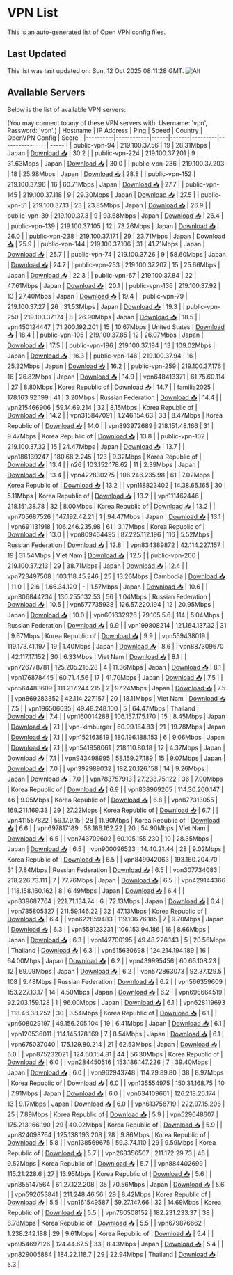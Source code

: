 # VPN List

This is an auto-generated list of Open VPN config files.

## Last Updated

This list was last updated on: Sun, 12 Oct 2025 08:11:28 GMT.
![Alt](https://repobeats.axiom.co/api/embed/186b98318ef1479477931607c1ad7d823f12451f.svg "Repobeats analytics image")

## Available Servers

Below is the list of available VPN servers:

(You may connect to any of these VPN servers with: Username: 'vpn', Password: 'vpn'.)
| Hostname | IP Address | Ping | Speed | Country | OpenVPN Config | Score |
|----------|------------|------|-------|---------|----------------| ----- |
| public-vpn-94 | 219.100.37.56 | 19 | 28.31Mbps | Japan | [Download 📥](./configs/server_0_JP.ovpn) | 30.2 |
| public-vpn-224 | 219.100.37.201 | 9 | 31.63Mbps | Japan | [Download 📥](./configs/server_1_JP.ovpn) | 30.0 |
| public-vpn-236 | 219.100.37.203 | 18 | 25.98Mbps | Japan | [Download 📥](./configs/server_2_JP.ovpn) | 28.8 |
| public-vpn-152 | 219.100.37.96 | 16 | 60.71Mbps | Japan | [Download 📥](./configs/server_3_JP.ovpn) | 27.7 |
| public-vpn-145 | 219.100.37.118 | 9 | 29.30Mbps | Japan | [Download 📥](./configs/server_4_JP.ovpn) | 27.5 |
| public-vpn-51 | 219.100.37.13 | 23 | 23.85Mbps | Japan | [Download 📥](./configs/server_5_JP.ovpn) | 26.9 |
| public-vpn-39 | 219.100.37.3 | 9 | 93.68Mbps | Japan | [Download 📥](./configs/server_6_JP.ovpn) | 26.4 |
| public-vpn-139 | 219.100.37.105 | 12 | 73.26Mbps | Japan | [Download 📥](./configs/server_7_JP.ovpn) | 26.0 |
| public-vpn-238 | 219.100.37.171 | 29 | 23.71Mbps | Japan | [Download 📥](./configs/server_8_JP.ovpn) | 25.9 |
| public-vpn-144 | 219.100.37.106 | 31 | 41.71Mbps | Japan | [Download 📥](./configs/server_9_JP.ovpn) | 25.7 |
| public-vpn-74 | 219.100.37.26 | 9 | 58.60Mbps | Japan | [Download 📥](./configs/server_10_JP.ovpn) | 24.7 |
| public-vpn-253 | 219.100.37.207 | 15 | 25.66Mbps | Japan | [Download 📥](./configs/server_11_JP.ovpn) | 22.3 |
| public-vpn-67 | 219.100.37.84 | 22 | 47.61Mbps | Japan | [Download 📥](./configs/server_12_JP.ovpn) | 20.1 |
| public-vpn-136 | 219.100.37.92 | 13 | 27.40Mbps | Japan | [Download 📥](./configs/server_13_JP.ovpn) | 19.4 |
| public-vpn-79 | 219.100.37.27 | 26 | 31.53Mbps | Japan | [Download 📥](./configs/server_14_JP.ovpn) | 19.3 |
| public-vpn-250 | 219.100.37.174 | 8 | 26.90Mbps | Japan | [Download 📥](./configs/server_15_JP.ovpn) | 18.5 |
| vpn450124447 | 71.200.192.201 | 15 | 10.67Mbps | United States | [Download 📥](./configs/server_16_US.ovpn) | 18.4 |
| public-vpn-105 | 219.100.37.85 | 12 | 26.07Mbps | Japan | [Download 📥](./configs/server_17_JP.ovpn) | 17.5 |
| public-vpn-196 | 219.100.37.194 | 13 | 109.02Mbps | Japan | [Download 📥](./configs/server_18_JP.ovpn) | 16.3 |
| public-vpn-146 | 219.100.37.94 | 16 | 25.32Mbps | Japan | [Download 📥](./configs/server_19_JP.ovpn) | 16.2 |
| public-vpn-259 | 219.100.37.176 | 16 | 26.82Mbps | Japan | [Download 📥](./configs/server_20_JP.ovpn) | 14.9 |
| vpn648413371 | 61.75.60.114 | 27 | 8.80Mbps | Korea Republic of | [Download 📥](./configs/server_21_KR.ovpn) | 14.7 |
| familia2025 | 178.163.92.199 | 41 | 3.20Mbps | Russian Federation | [Download 📥](./configs/server_22_RU.ovpn) | 14.4 |
| vpn215466906 | 59.14.69.214 | 32 | 8.15Mbps | Korea Republic of | [Download 📥](./configs/server_23_KR.ovpn) | 14.2 |
| vpn315847091 | 1.246.154.63 | 33 | 8.47Mbps | Korea Republic of | [Download 📥](./configs/server_24_KR.ovpn) | 14.0 |
| vpn893972689 | 218.151.48.166 | 31 | 9.47Mbps | Korea Republic of | [Download 📥](./configs/server_25_KR.ovpn) | 13.8 |
| public-vpn-102 | 219.100.37.32 | 15 | 24.47Mbps | Japan | [Download 📥](./configs/server_26_JP.ovpn) | 13.7 |
| vpn186139247 | 180.68.2.245 | 123 | 9.32Mbps | Korea Republic of | [Download 📥](./configs/server_27_KR.ovpn) | 13.4 |
| n26 | 103.152.178.62 | 11 | 2.39Mbps | Japan | [Download 📥](./configs/server_28_JP.ovpn) | 13.4 |
| vpn422830275 | 106.246.235.98 | 61 | 7.02Mbps | Korea Republic of | [Download 📥](./configs/server_29_KR.ovpn) | 13.2 |
| vpn118823402 | 14.38.65.165 | 30 | 5.11Mbps | Korea Republic of | [Download 📥](./configs/server_30_KR.ovpn) | 13.2 |
| vpn111462446 | 218.151.38.78 | 32 | 8.00Mbps | Korea Republic of | [Download 📥](./configs/server_31_KR.ovpn) | 13.2 |
| vpn705687526 | 147.192.42.21 | 1 | 94.47Mbps | Japan | [Download 📥](./configs/server_32_JP.ovpn) | 13.1 |
| vpn691131918 | 106.246.235.98 | 61 | 3.17Mbps | Korea Republic of | [Download 📥](./configs/server_33_KR.ovpn) | 13.0 |
| vpn809464495 | 87.225.112.196 | 116 | 5.52Mbps | Russian Federation | [Download 📥](./configs/server_34_RU.ovpn) | 12.8 |
| vpn834389872 | 42.114.227.157 | 19 | 31.54Mbps | Viet Nam | [Download 📥](./configs/server_35_VN.ovpn) | 12.5 |
| public-vpn-200 | 219.100.37.213 | 29 | 38.71Mbps | Japan | [Download 📥](./configs/server_36_JP.ovpn) | 12.4 |
| vpn723497508 | 103.118.45.246 | 25 | 13.26Mbps | Cambodia | [Download 📥](./configs/server_37_KH.ovpn) | 11.0 |
| 2i6 | 1.66.34.120 | - | 1.57Mbps | Japan | [Download 📥](./configs/server_38_JP.ovpn) | 10.6 |
| vpn306844234 | 130.255.132.53 | 56 | 1.04Mbps | Russian Federation | [Download 📥](./configs/server_39_RU.ovpn) | 10.5 |
| vpn577735938 | 126.57.220.194 | 12 | 20.95Mbps | Japan | [Download 📥](./configs/server_40_JP.ovpn) | 10.0 |
| vpn601632926 | 79.105.5.6 | 114 | 5.04Mbps | Russian Federation | [Download 📥](./configs/server_41_RU.ovpn) | 9.9 |
| vpn199808214 | 121.164.137.32 | 31 | 9.67Mbps | Korea Republic of | [Download 📥](./configs/server_42_KR.ovpn) | 9.9 |
| vpn559438019 | 119.173.41.197 | 19 | 1.40Mbps | Japan | [Download 📥](./configs/server_43_JP.ovpn) | 8.6 |
| vpn887309670 | 42.117.17.152 | 30 | 6.33Mbps | Viet Nam | [Download 📥](./configs/server_44_VN.ovpn) | 8.1 |
| vpn726778781 | 125.205.216.28 | 4 | 11.36Mbps | Japan | [Download 📥](./configs/server_45_JP.ovpn) | 8.1 |
| vpn176878445 | 60.71.4.56 | 17 | 41.70Mbps | Japan | [Download 📥](./configs/server_46_JP.ovpn) | 7.5 |
| vpn564483609 | 111.217.244.215 | 2 | 97.24Mbps | Japan | [Download 📥](./configs/server_47_JP.ovpn) | 7.5 |
| vpn869283352 | 42.114.227.157 | 20 | 18.11Mbps | Viet Nam | [Download 📥](./configs/server_48_VN.ovpn) | 7.5 |
| vpn196506035 | 49.48.248.100 | 5 | 64.47Mbps | Thailand | [Download 📥](./configs/server_49_TH.ovpn) | 7.4 |
| vpn160014288 | 106.157.175.170 | 15 | 8.45Mbps | Japan | [Download 📥](./configs/server_50_JP.ovpn) | 7.1 |
| vpn-kimburger | 60.99.184.83 | 21 | 19.78Mbps | Japan | [Download 📥](./configs/server_51_JP.ovpn) | 7.1 |
| vpn152163819 | 180.196.188.153 | 6 | 9.06Mbps | Japan | [Download 📥](./configs/server_52_JP.ovpn) | 7.1 |
| vpn541958061 | 218.110.80.18 | 12 | 4.37Mbps | Japan | [Download 📥](./configs/server_53_JP.ovpn) | 7.1 |
| vpn943498995 | 58.159.27.189 | 15 | 9.07Mbps | Japan | [Download 📥](./configs/server_54_JP.ovpn) | 7.0 |
| vpn392989032 | 182.20.126.158 | 14 | 9.26Mbps | Japan | [Download 📥](./configs/server_55_JP.ovpn) | 7.0 |
| vpn783757913 | 27.233.75.122 | 36 | 7.00Mbps | Korea Republic of | [Download 📥](./configs/server_56_KR.ovpn) | 6.9 |
| vpn838969205 | 114.30.200.147 | 46 | 9.05Mbps | Korea Republic of | [Download 📥](./configs/server_57_KR.ovpn) | 6.8 |
| vpn877313055 | 169.211.169.33 | 29 | 27.22Mbps | Korea Republic of | [Download 📥](./configs/server_58_KR.ovpn) | 6.7 |
| vpn411557822 | 59.17.9.15 | 28 | 11.90Mbps | Korea Republic of | [Download 📥](./configs/server_59_KR.ovpn) | 6.6 |
| vpn697817189 | 58.186.162.22 | 20 | 54.90Mbps | Viet Nam | [Download 📥](./configs/server_60_VN.ovpn) | 6.5 |
| vpn743709602 | 60.105.155.230 | 10 | 28.35Mbps | Japan | [Download 📥](./configs/server_61_JP.ovpn) | 6.5 |
| vpn900096523 | 14.40.21.44 | 28 | 9.02Mbps | Korea Republic of | [Download 📥](./configs/server_62_KR.ovpn) | 6.5 |
| vpn849942063 | 193.160.204.70 | 31 | 7.84Mbps | Russian Federation | [Download 📥](./configs/server_63_RU.ovpn) | 6.5 |
| vpn307734083 | 218.226.73.111 | 7 | 77.76Mbps | Japan | [Download 📥](./configs/server_64_JP.ovpn) | 6.5 |
| vpn429144366 | 118.158.160.162 | 8 | 6.49Mbps | Japan | [Download 📥](./configs/server_65_JP.ovpn) | 6.4 |
| vpn339687764 | 221.71.134.74 | 6 | 72.13Mbps | Japan | [Download 📥](./configs/server_66_JP.ovpn) | 6.4 |
| vpn735805327 | 211.59.146.22 | 32 | 47.13Mbps | Korea Republic of | [Download 📥](./configs/server_67_KR.ovpn) | 6.4 |
| vpn622859483 | 119.106.76.185 | 7 | 9.70Mbps | Japan | [Download 📥](./configs/server_68_JP.ovpn) | 6.3 |
| vpn558123231 | 106.153.94.186 | 16 | 8.66Mbps | Japan | [Download 📥](./configs/server_69_JP.ovpn) | 6.3 |
| vpn142700195 | 49.48.226.143 | 5 | 20.56Mbps | Thailand | [Download 📥](./configs/server_70_TH.ovpn) | 6.3 |
| vpn615630698 | 124.214.194.189 | 16 | 64.00Mbps | Japan | [Download 📥](./configs/server_71_JP.ovpn) | 6.2 |
| vpn439995456 | 60.66.108.23 | 12 | 69.09Mbps | Japan | [Download 📥](./configs/server_72_JP.ovpn) | 6.2 |
| vpn572863073 | 92.37.129.5 | 108 | 9.48Mbps | Russian Federation | [Download 📥](./configs/server_73_RU.ovpn) | 6.2 |
| vpn566359609 | 153.227.13.17 | 14 | 4.50Mbps | Japan | [Download 📥](./configs/server_74_JP.ovpn) | 6.2 |
| vpn696664519 | 92.203.159.128 | 1 | 96.00Mbps | Japan | [Download 📥](./configs/server_75_JP.ovpn) | 6.1 |
| vpn628119693 | 118.46.38.252 | 30 | 3.54Mbps | Korea Republic of | [Download 📥](./configs/server_76_KR.ovpn) | 6.1 |
| vpn608029197 | 49.156.205.104 | 19 | 6.41Mbps | Japan | [Download 📥](./configs/server_77_JP.ovpn) | 6.1 |
| vpn120536011 | 114.145.178.169 | 7 | 8.54Mbps | Japan | [Download 📥](./configs/server_78_JP.ovpn) | 6.1 |
| vpn675037040 | 175.129.80.214 | 21 | 62.53Mbps | Japan | [Download 📥](./configs/server_79_JP.ovpn) | 6.0 |
| vpn875232021 | 124.60.154.81 | 44 | 56.30Mbps | Korea Republic of | [Download 📥](./configs/server_80_KR.ovpn) | 6.0 |
| vpn284450516 | 153.186.147.226 | 7 | 39.40Mbps | Japan | [Download 📥](./configs/server_81_JP.ovpn) | 6.0 |
| vpn962943748 | 114.29.89.80 | 38 | 8.97Mbps | Korea Republic of | [Download 📥](./configs/server_82_KR.ovpn) | 6.0 |
| vpn135554975 | 150.31.168.75 | 10 | 7.91Mbps | Japan | [Download 📥](./configs/server_83_JP.ovpn) | 6.0 |
| vpn634109661 | 126.218.26.174 | 13 | 9.17Mbps | Japan | [Download 📥](./configs/server_84_JP.ovpn) | 6.0 |
| vpn613758719 | 222.97.15.206 | 25 | 7.89Mbps | Korea Republic of | [Download 📥](./configs/server_85_KR.ovpn) | 5.9 |
| vpn529648607 | 175.213.166.190 | 29 | 40.02Mbps | Korea Republic of | [Download 📥](./configs/server_86_KR.ovpn) | 5.9 |
| vpn824098764 | 125.138.193.208 | 28 | 9.86Mbps | Korea Republic of | [Download 📥](./configs/server_87_KR.ovpn) | 5.8 |
| vpn138569675 | 59.3.74.110 | 29 | 9.59Mbps | Korea Republic of | [Download 📥](./configs/server_88_KR.ovpn) | 5.7 |
| vpn268356507 | 211.172.29.73 | 46 | 9.52Mbps | Korea Republic of | [Download 📥](./configs/server_89_KR.ovpn) | 5.7 |
| vpn884402699 | 115.21.228.6 | 27 | 13.95Mbps | Korea Republic of | [Download 📥](./configs/server_90_KR.ovpn) | 5.6 |
| vpn855147564 | 61.27.122.208 | 35 | 70.56Mbps | Japan | [Download 📥](./configs/server_91_JP.ovpn) | 5.6 |
| vpn592653841 | 211.248.46.56 | 29 | 8.42Mbps | Korea Republic of | [Download 📥](./configs/server_92_KR.ovpn) | 5.5 |
| vpn161549587 | 59.27.147.66 | 32 | 14.69Mbps | Korea Republic of | [Download 📥](./configs/server_93_KR.ovpn) | 5.5 |
| vpn760508152 | 182.231.233.37 | 38 | 8.78Mbps | Korea Republic of | [Download 📥](./configs/server_94_KR.ovpn) | 5.5 |
| vpn679876662 | 1.238.242.188 | 29 | 9.61Mbps | Korea Republic of | [Download 📥](./configs/server_95_KR.ovpn) | 5.4 |
| vpn954697126 | 124.44.67.5 | 33 | 8.43Mbps | Japan | [Download 📥](./configs/server_96_JP.ovpn) | 5.4 |
| vpn829005884 | 184.22.118.7 | 29 | 22.94Mbps | Thailand | [Download 📥](./configs/server_97_TH.ovpn) | 5.3 |
